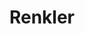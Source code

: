 ---
title: Renkler
keywords: 
last_updated: 
tags: []
permalink: /lighting/colors.html
sidebar: main_sidebar
---